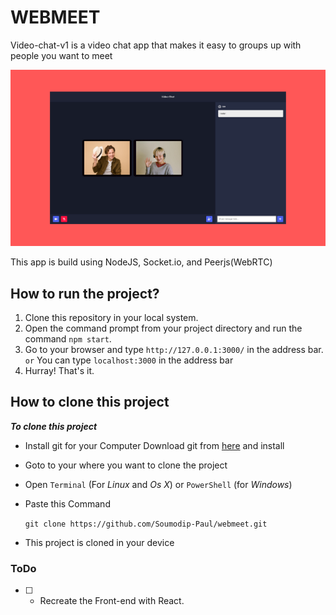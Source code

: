 # WEBMEET

Video-chat-v1 is a video chat app that makes it easy to groups up with people you want to meet

![IMG](./video-chat.png)

<!-- Check out the live demo: https://video-chat-app-v1.herokuapp.com/

An article I wrote which explains how I build this: https://bit.ly/3wh0gyR -->

This app is build using NodeJS, Socket.io, and Peerjs(WebRTC)

## How to run the project?

1. Clone this repository in your local system.
2. Open the command prompt from your project directory and run the command `npm start`.
3. Go to your browser and type `http://127.0.0.1:3000/` in the address bar.
                                `or`
                You can type `localhost:3000` in the address bar
4. Hurray! That's it.

## How to clone this project

***To clone this project***
*   Install git for your Computer
    Download git from [here](https://git-scm.com/downloads) and install

*   Goto to your where you want to clone the project

*   Open `Terminal` (For _Linux_ and _Os X_) or `PowerShell` (for _Windows_)

*   Paste this Command

    `git clone https://github.com/Soumodip-Paul/webmeet.git`

*   This project is cloned in your device

### ToDo

- [ ] - Recreate the Front-end with React.

